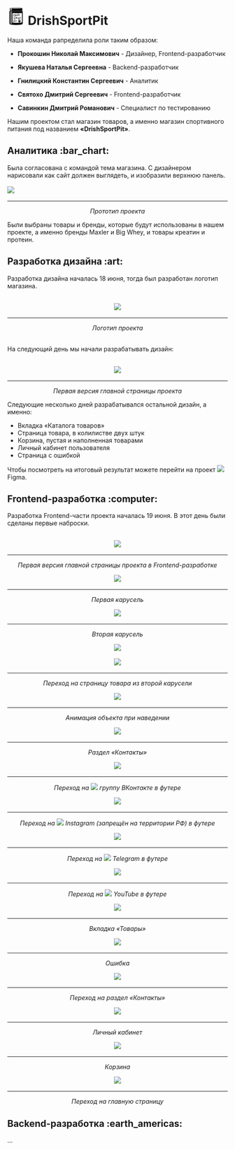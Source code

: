 

<h1><img src="FRONTEND/media/android-chrome-512x512.png" height="40"/> DrishSportPit</h1>

Наша команда рапределила роли таким образом:
- **Прокошин Николай Максимович** -  Дизайнер, Frontend-разработчик

- **Якушева Наталья Сергеевна** -	Backend-разработчик

- **Гнилицкий Константин Сергеевич** - Аналитик

- **Святохо Дмитрий Сергеевич** -	Frontend-разработчик

- **Савинкин Дмитрий Романович** - Специалист по тестированию

Нашим проектом стал магазин товаров, а именно магазин спортивного питания под названием <b>«DrishSportPit»</b>.

<h2>Аналитика :bar_chart:</h2>
Была согласована с командой тема магазина. С дизайнером нарисовали как сайт должен выглядеть, и изобразили верхнюю панель.
<br>
<br>
<img src="https://sun9-18.userapi.com/impg/kIhuxnTIr8a1a8fjJAdR3g45G-JFFoVvE5lVlg/N4E76r-dQjw.jpg?size=1280x596&quality=96&sign=fc408b1cba34a7159e6c2c4c7ea992bc&type=album"/>

___
<p align="center">
  <i>Прототип проекта</i>
  </p>
Были выбраны товары и бренды, которые будут использованы в нашем проекте, а именно бренды Maxler и  Big Whey, и товары креатин и протеин.


<h2>Разработка дизайна :art:</h2>
Разработка дизайна началась 18 июня, тогда был разработан логотип магазина.
<br><br>
<p align="center" width="100%">
  <img src="FRONTEND/media/logo.ico"/>
</p>

___
<p align="center">
  <i>Логотип проекта</i>
  </p>
<br>
На следующий день мы начали разрабатывать дизайн:
<br><br>
<p align="center" width="100%">
  <img src="https://sun9-13.userapi.com/impg/4jVnfcvcNKYBr82CgEmP9uX2bUEdqys5Ty98zw/Whh2rC35ZQk.jpg?size=829x2160&quality=96&sign=7e0bf77963533b0b7de4083146c78c76&type=album"/>
</p>

___
<p align="center">
  <i>Первая версия главной страницы проекта</i>
  </p>

  Следующие несколько дней разрабатывался остальной дизайн, а именно:
  - Вкладка «Каталога товаров»
  - Страница товара, в колилистве двух штук
  - Корзина, пустая и наполненная товарами
  - Личный кабинет пользователя
  - Страница с ошибкой
<p>Чтобы посмотреть на итоговый результат можете перейти на проект <a href ="https://www.figma.com/design/ZumUZ8boM4ANNOZOvuoQKp/DESIGN?t=3wjoTr2HRGATSLLU-1" style="text-decoration: none;"><img src="https://image.winudf.com/v2/image1/Y29tLmZpZ21hLm1pcnJvcl9pY29uXzE2Mzg4MzY4MjBfMDQ0/icon.png?w=&fakeurl=1" height=15px>Figma.</a></p>


<h2>Frontend-разработка :computer:</h2>
Разработка Frontend-части проекта началась 19 июня. В этот день были сделаны первые наброски.
<br><br>
<p align="center" width="100%">
  <img src="https://sun9-4.userapi.com/impg/UMJFqLPUp6fTZto2d1y8QlmYTVKJRB6i7_fk3Q/BSzdU-8MrXA.jpg?size=1919x1079&quality=96&sign=5ddd51e564448cb2dbb7fd24f1482f18&type=album"/>
</p>

___
<p align="center">
  <i>Первая версия главной страницы проекта в Frontend-разработке</i>
  </p>

<p align="center" width="100%">
  <img src="https://psv4.userapi.com/c909628/u307080556/docs/d42/519f17ca4cf7/1.gif?extra=U5U8pyHzKFebTQaZG9Q34ncVqK41-YevkdxG53NAjh9cR6cVcSKirA37Wbf4E2Xef2YWkFSsQ3zOs9MgFktXWOa85_wHrUKSA3-jYIOhctOZc-axyVCVC1c-EesMslE2R7n4MJnfHgF7SBII-FeYs8fEPA"/>
</p>

___
<p align="center">
  <i>Первая карусель</i>
  </p>

<p align="center" width="100%">
  <img src="https://psv4.userapi.com/c909628/u307080556/docs/d14/fec61b8310cb/2.gif?extra=0yvKv3bz-UmmPatOHypDJbJiHuLJNwyTloa5as1fxr6PK7qz5mtD7zh7Zt6MQ4R8LpcGI3uMY6UCBhCu3YeXz_-yWaMnMDM0cs92dUQ78DtIuX7OB0irP4u7-jtfSygSBZcCWnXlC1hwztwdd3jT5AiEjA"/>
</p>

___
<p align="center">
  <i>Вторая карусель</i>
  </p>

<p align="center" width="100%">
  <img src="https://psv4.userapi.com/c909628/u307080556/docs/d24/19efad39a6b6/3.gif?extra=J3qcfglUcVa9r2aVmycpJz50Dv8nccyjqK8KOOio2pKKqw7CiEeQn3XBItStSMNzD-rdZ7MlxG-x0CanfBB6Jp97J1ZG1t7oGLcN_dpp1onWlZEzdFmXrqOHU8CYjGMQgDG0zqv9ZtVd1a1EzAV65qRVmw\"/>
</p>


<p align="center" width="100%">
  <img src="https://psv4.userapi.com/c909628/u307080556/docs/d51/c2011a6983a0/4.gif?extra=j5BUS7Me1q5kZ4ikWmqEuUgQ29sVD52smDpQ7q7QJeAg-9mBgW6v7M4Fw7UYPqA14M6DU0hV6_bPXfPTiaxGPTZB1ewzglstPnRq3IhqRXexVw3DtiQvGRbWAkEsZTZCONMxGSxNifL1JSm_sh5eRrjYzg"/>
</p>

___
<p align="center">
  <i>Переход на страницу товара из второй карусели</i>
  </p>

<p align="center" width="100%">
  <img src="https://psv4.userapi.com/c909628/u307080556/docs/d52/d70ae84752e6/5.gif?extra=6kel9BPDHuxJFOW3zGFqHjHh_yAl6uBHos8Bsb6S2fvAtlp-f-LoQm7az1kjic1DwUHxDZrz9up0FAGOUdG6T-vgRtm0yopYnG9gq3hvHtPDNCIDtT_II-wP_nHEpwNro87nVXi6ZbRRITxsY_VsoGQy0g"/>
</p>

___
<p align="center">
  <i>Анимация объекта при наведении</i>
  </p>

<p align="center" width="100%">
  <img src="https://psv4.userapi.com/c909628/u307080556/docs/d3/c91161aecd05/6.gif?extra=o7Ic_Jl0XKTdbHcn0J2ApfDOgyaAs6uNxZ-_sBiqFr1GUV4s8_r15NTVXbQuyhjVyR6ElIdnkVqPlfdOXUalaCVROmi5t82TpCVEQ_DrLShZn5mKepw1pHAf76AU6QCS0c_o6dhfNfkw0lSUeQhPnGIhkA"/>
</p>

___
<p align="center">
  <i>Раздел «Контакты»</i>
  </p>

<p align="center" width="100%">
  <img src="https://psv4.userapi.com/c909628/u307080556/docs/d5/434e4bdb8dc8/7.gif?extra=FLQsqv-Reai9UXJNeqmLEiDLUNg0t6Gahj7CxtIaUxDV1pAUW-AaSJ-pB6IxG7jolw3PyPSH1QTmnH2xkCSn-l4OWpZqJxD_yRB8acS2taNywYr9hNRw_kGp30qcUe9IS1DdPghpKsqpG-7m5153doJtiA"/>
</p>

___
<p align="center">
  <i>Переход на <img src="https://upload.wikimedia.org/wikipedia/commons/thumb/f/f3/VK_Compact_Logo_%282021-present%29.svg/2048px-VK_Compact_Logo_%282021-present%29.svg.png" height=13px> группу ВКонтакте в футере</i>
  </p>

<p align="center" width="100%">
  <img src="https://psv4.userapi.com/c909628/u307080556/docs/d6/26b0d8f922a0/8.gif?extra=8ziezCwRq5l0SE-2gHeXGu6Bq0YL3hW8RmtbFmDlanwauC29ejCceVvpb2cZ5cZ-TlaYbaoUnQcjutR9mklZuDIKIFSRVcE2VX-8FYai30Yo082H1TohWQhsyumSdv9rFj17GrlU9j7uY6GvpWcF02Oh6A"/>
</p>

___
<p align="center">
  <i>Переход на <img src="https://upload.wikimedia.org/wikipedia/commons/thumb/a/a5/Instagram_icon.png/1200px-Instagram_icon.png" height=13px> Instagram (запрещён на территории РФ) в футере</i>
  </p>

<p align="center" width="100%">
  <img src="https://psv4.userapi.com/c909628/u307080556/docs/d50/5c2fc31b09cc/9.gif?extra=88lmoGDMNIMhrp-9i3AcDB0wWKxvkPSCF6i-WypcYNR0pDOHgXz24F4OWvBRGuwZB02ODFZeC9dickkYBBM0QeNvKqc8T7yFUSFzqeVHIAzo8lr-Iy4Kse98vbl7WIQjJa51-j9kaA1k6COf7aMRr19pqA"/>
</p>

___
<p align="center">
  <i>Переход на <img src="https://upload.wikimedia.org/wikipedia/commons/thumb/8/83/Telegram_2019_Logo.svg/2048px-Telegram_2019_Logo.svg.png" height=12px> Telegram в футере</i>
  </p>

<p align="center" width="100%">
  <img src="https://psv4.userapi.com/c909628/u307080556/docs/d33/45fa3f7f9508/10.gif?extra=llPnrPlqWOLBFMD1K23cwVKK6aukP7Q2EqiO5vzKdoKyXYL0Qa7mCrI8dowlSBNE3Xr2MH8HL37xB2e1JZGmpPoE3mB7Bc-DqOnofUYYuOYwZFV3CL8Fs0j_fpLSeJvNQhOvEjLhkIUUDAi-TA9gmha2dQ"/>
</p>

___
<p align="center">
  <i>Переход на <img src="https://upload.wikimedia.org/wikipedia/commons/e/ef/Youtube_logo.png" height=11px> YouTube в футере</i>
  </p>

<p align="center" width="100%">
  <img src="https://psv4.userapi.com/c909628/u307080556/docs/d18/845dde1bed32/11.gif?extra=GD-vtJRyos-mVLmlCo0Gwy0_Na57ijnRdThugsTtDN9uG4FGp5-ZU8PpcliKRKtEXcKxlMWdbNFaP6QbG3e7qFWB0JRNNHUot4xRX3mABldZmOmqNYonoNHxMKF1CJRM8pmpD1lXenAL7ZFDdAfE_kNWuA"/>
</p>

___
<p align="center">
  <i>Вкладка «Товары»</i>
  </p>

<p align="center" width="100%">
  <img src="https://psv4.userapi.com/c909628/u307080556/docs/d16/04ecf53ca251/12.gif?extra=Uvg6oosDX-MlGeQjlr9LN3tK83E5o7K-56hMx522cqoJ4v7gTtrgVui7IETIXE27saGd76e3O2BE78wAfsyppCA4LzBTqQ6In1Sim7LeZAi0lZOKU-2BHlEngoJ9ZZykFFEMMozF7rGyzPZgrebeOG-S2Q"/>
</p>

___
<p align="center">
  <i>Ошибка</i>
  </p>

<p align="center" width="100%">
  <img src="https://psv4.userapi.com/c909628/u307080556/docs/d25/f64ff99d3fd8/13.gif?extra=CjvOxhneySjbsftGyqO6b_JhdJeZyg-i2ZbsVlNiAuOL-ZKJI5l9dukoxUG0pGM9SVzzuKoZzExi1ynBldWeBM9fPmn7sxCL4bPvgB03loKP34A1uvsi6LnPMFgWZl5NS0EE8bdsTeBCwQV9aV-8EOwUeg"/>
</p>

___
<p align="center">
  <i>Переход на раздел «Контакты»</i>
  </p>

  <p align="center" width="100%">
  <img src="https://psv4.userapi.com/c909628/u307080556/docs/d15/8517c27bf614/14.gif?extra=fL84whQ0xNrieO-yeMs7Byk77nFHIaJ2-kIy3O9qri59t2LV-oNX5EXS7sWP9oSRkegKS0mnWhfSRVHTjrFsOBGe7WqqNyHGonwsGafNj3Fsjra69mCkhFw5JDbQ3ZaSk2uQUYsx1FyVUPkrf22ReddHfg"/>
</p>

___
<p align="center">
  <i>Личный кабинет</i>
  </p>


  <p align="center" width="100%">
  <img src="https://psv4.userapi.com/c909628/u307080556/docs/d59/189f305200f3/15.gif?extra=ZYNFptZNkMerXWhQYZXMNWN8_T8CS7gyTbdNIu6iJmm9GcnfwhrjQ08S1u15fTXwhZtosEjzOREX6NtpbBFNoh_1xyJZrsJXhEgpUHWRsosfEanxso3LK-280ZCx_1QetZ2N_rWT0z59kgXizpTOXbICow"/>
</p>

___
<p align="center">
  <i>Корзина</i>
  </p>


<p align="center" width="100%">
  <img src="https://psv4.userapi.com/c909628/u307080556/docs/d7/0f8b3ac84bcb/16.gif?extra=oTNBQ8vnQXI2GRTMZu3r5gC2REZ-ni1-inKHx9RAhp3badIJ79Okk6VAxEiO4jaul8esPikHWcHG1PMb4WI4R_EcE2mWbTZUkRkNvzZv7WgfF5TdrPVwU1tIKeOnu9biBVOTmBckdxPIqPOa_royui6itA"/>
</p>

___
<p align="center">
  <i>Переход на главную страницу</i>
  </p>






<h2>Backend-разработка :earth_americas:</h2>
...
